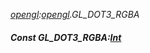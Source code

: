 _[opengl](../../modules/opengl/opengl-module.md):[opengl](../../modules/opengl/opengl-module.md).GL\_DOT3\_RGBA_
##### Const GL\_DOT3\_RGBA:[Int](../../modules/wonkey/wonkey-types-int.md)
